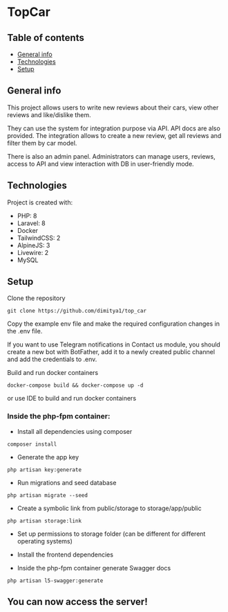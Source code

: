 # TopCar

## Table of contents
* [General info](#general-info)
* [Technologies](#technologies)
* [Setup](#setup)

## General info
This project allows users to write new reviews about their cars, view other reviews and like/dislike them.

They can use the system for integration purpose via API. API docs are also provided. 
The integration allows to create a new review, get all reviews and filter them by car model.

There is also an admin panel. Administrators can manage users, reviews, access to API and view interaction with DB in user-friendly mode.

## Technologies
Project is created with:
* PHP: 8
* Laravel: 8
* Docker
* TailwindCSS: 2
* AlpineJS: 3
* Livewire: 2
* MySQL

## Setup

Clone the repository
```
git clone https://github.com/dimitya1/top_car
```
Copy the example env file and make the required configuration changes in the .env file.

If you want to use Telegram notifications in Contact us module,
you should create a new bot with BotFather, add it to a newly created public channel and add the credentials to .env.

Build and run docker containers
```
docker-compose build && docker-compose up -d
```
or
use IDE to build and run docker containers

### Inside the php-fpm container:

- Install all dependencies using composer
```
composer install
```

- Generate the app key
```
php artisan key:generate
```

- Run migrations and seed database
```
php artisan migrate --seed
```

- Create a symbolic link from public/storage to storage/app/public
```
php artisan storage:link
```

- Set up permissions to storage folder (can be different for different operating systems)


- Install the frontend dependencies


- Inside the php-fpm container generate Swagger docs 
```
php artisan l5-swagger:generate
```

## You can now access the server!